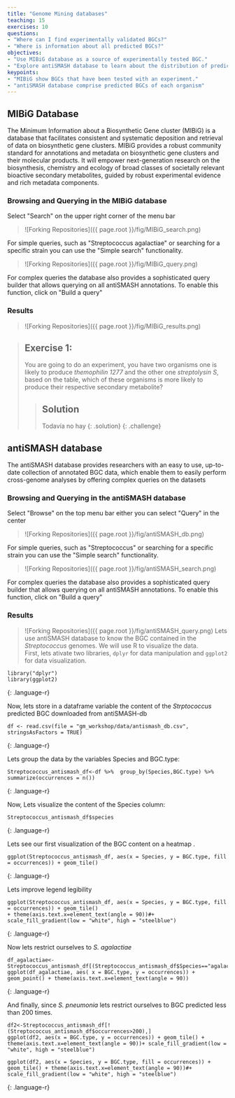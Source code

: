 ```yaml
---
title: "Genome Mining databases"
teaching: 15
exercises: 10
questions:
- "Where can I find experimentally validated BGCs?"
- "Where is information about all predicted BGCs?"
objectives:
- "Use MIBiG database as a source of experimentally tested BGC."
- "Explore antiSMASH database to learn about the distribution of predicted BGC."
keypoints:
- "MIBiG show BGCs that have been tested with an experiment."
- "antiSMASH database comprise predicted BGCs of each organism"
---
```

## MIBiG Database
The Minimum Information about a Biosynthetic Gene cluster (MIBiG) is a database that facilitates consistent and systematic deposition and retrieval of data on biosynthetic gene clusters. MIBiG provides a robust community standard for annotations and metadata on biosynthetic gene clusters and their molecular products. It will empower next-generation research on the biosynthesis, chemistry and ecology of broad classes of societally relevant bioactive secondary metabolites, guided by robust experimental evidence and rich metadata components.

### Browsing and Querying in the MIBiG database

Select "Search" on the upper right corner of the menu bar

> ![Forking Repositories]({{ page.root }}/fig/MIBiG_search.png)

For simple queries, such as "Streptococcus agalactiae" or searching for a specific strain you can use the "Simple search"  functionality.

> ![Forking Repositories]({{ page.root }}/fig/MIBiG_query.png)

For complex queries the database also provides a sophisticated query builder that allows querying on all antiSMASH annotations. To enable this function, click on "Build a query"

### Results

> ![Forking Repositories]({{ page.root }}/fig/MIBiG_results.png)

> ## Exercise 1: 
> You are going to do an experiment, you have two organisms one is likely to produce *themophilin 1277* and the other one *streptolysin S*, based on the table, which of these organisms is more likely to produce their respective secondary metabolite?
> 
> > ## Solution
> > Todavía no hay
> {: .solution}
{: .challenge}



## antiSMASH database
The antiSMASH database provides researchers with an easy to use, up-to-date collection of annotated BGC data, which enable them to easily perform cross-genome analyses by offering complex queries on the datasets

### Browsing and Querying in the antiSMASH database
Select "Browse" on the top menu bar either you can select "Query" in the center

> ![Forking Repositories]({{ page.root }}/fig/antiSMASH_db.png)

For simple queries, such as "Streptococcus" or searching for a specific strain you can use the "Simple search" functionality.

> ![Forking Repositories]({{ page.root }}/fig/antiSMASH_search.png)

For complex queries the database also provides a sophisticated query builder that allows querying on all antiSMASH annotations. To enable this function, click on "Build a query"

### Results

> ![Forking Repositories]({{ page.root }}/fig/antiSMASH_query.png)
Lets use antiSMASH database to know the BGC contained in 
the _Streptococcus_ genomes. We will use R to visualize the data.  
First, lets ativate two libraries, `dplyr` for data manipulation 
and `ggplot2` for data visualization.     
~~~
library("dplyr")
library(ggplot2)
~~~
{: .language-r}

Now, lets store in a dataframe variable the content of the
_Strptococcus_ predicted BGC downloaded from antiSMASH-db  

~~~
df <- read.csv(file = "gm_workshop/data/antismash_db.csv", stringsAsFactors = TRUE)
~~~
{: .language-r}

Lets group the data by the variables Species and BGC.type:  
~~~
Streptococcus_antismash_df<-df %>%  group_by(Species,BGC.type) %>%  summarize(occurrences = n()) 
~~~
{: .language-r}

Now, Lets visualize the content of the Species column:  
~~~
Streptococcus_antismash_df$species 
~~~
{: .language-r}  

Lets see our first visualization of the BGC content on a heatmap  .
~~~
ggplot(Streptococcus_antismash_df, aes(x = Species, y = BGC.type, fill = occurrences)) + geom_tile() 
~~~
{: .language-r}  

Lets improve legend legibility  
~~~
ggplot(Streptococcus_antismash_df, aes(x = Species, y = BGC.type, fill = occurrences)) + geom_tile() 
+ theme(axis.text.x=element_text(angle = 90))#+ scale_fill_gradient(low = "white", high = "steelblue")
~~~
{: .language-r}

Now lets restrict ourselves to _S. agalactiae_  
~~~
df_agalactiae<-Streptococcus_antismash_df[(Streptococcus_antismash_df$Species=="agalactiae"),]             
ggplot(df_agalactiae, aes( x = BGC.type, y = occurrences)) + geom_point() + theme(axis.text.x=element_text(angle = 90))
~~~
{: .language-r}

And finally, since _S. pneumonia_ lets restrict ourselves 
to BGC predicted less than 200 times.   
~~~
df2<-Streptococcus_antismash_df[!(Streptococcus_antismash_df$occurrences>200),]             
ggplot(df2, aes(x = BGC.type, y = occurrences)) + geom_tile() + theme(axis.text.x=element_text(angle = 90))+ scale_fill_gradient(low = "white", high = "steelblue")

ggplot(df2, aes(x = Species, y = BGC.type, fill = occurrences)) + geom_tile() + theme(axis.text.x=element_text(angle = 90))#+ scale_fill_gradient(low = "white", high = "steelblue")
~~~
{: .language-r}
